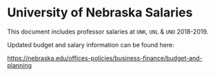 # University of Nebraska Salaries

This document includes professor salaries at `UNK`, `UNL` & `UNO` 2018-2019.

Updated budget and salary information can be found here:

https://nebraska.edu/offices-policies/business-finance/budget-and-planning
